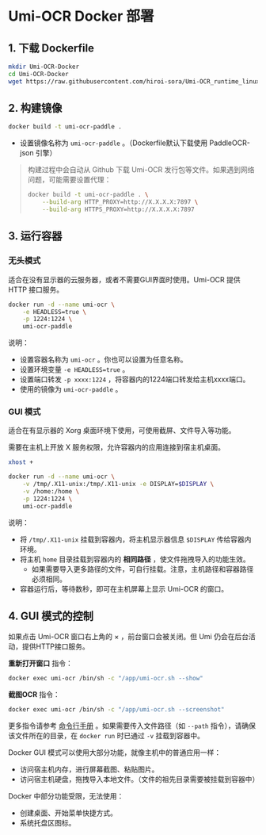 # Umi-OCR Docker 部署

## 1. 下载 Dockerfile
```sh
mkdir Umi-OCR-Docker
cd Umi-OCR-Docker
wget https://raw.githubusercontent.com/hiroi-sora/Umi-OCR_runtime_linux/main/Dockerfile
```

## 2. 构建镜像

```sh
docker build -t umi-ocr-paddle .
```
- 设置镜像名称为 `umi-ocr-paddle` 。（Dockerfile默认下载使用 PaddleOCR-json 引擎）

> 构建过程中会自动从 Github 下载 Umi-OCR 发行包等文件。如果遇到网络问题，可能需要设置代理：
> 
> ```sh
> docker build -t umi-ocr-paddle . \
>     --build-arg HTTP_PROXY=http://X.X.X.X:7897 \
>     --build-arg HTTPS_PROXY=http://X.X.X.X:7897
> ```

## 3. 运行容器

### 无头模式

适合在没有显示器的云服务器，或者不需要GUI界面时使用。Umi-OCR 提供 HTTP 接口服务。

```sh
docker run -d --name umi-ocr \
    -e HEADLESS=true \
    -p 1224:1224 \
    umi-ocr-paddle
```
说明：
- 设置容器名称为 `umi-ocr` 。你也可以设置为任意名称。
- 设置环境变量 `-e HEADLESS=true` 。
- 设置端口转发 `-p xxxx:1224` ，将容器内的1224端口转发给主机xxxx端口。
- 使用的镜像为 `umi-ocr-paddle` 。

### GUI 模式

适合在有显示器的 Xorg 桌面环境下使用，可使用截屏、文件导入等功能。

需要在主机上开放 X 服务权限，允许容器内的应用连接到宿主机桌面。

```sh
xhost +
```

```sh
docker run -d --name umi-ocr \
    -v /tmp/.X11-unix:/tmp/.X11-unix -e DISPLAY=$DISPLAY \
    -v /home:/home \
    -p 1224:1224 \
    umi-ocr-paddle
```
说明：
- 将 `/tmp/.X11-unix` 挂载到容器内，将主机显示器信息 `$DISPLAY` 传给容器内环境。
- 将主机 `home` 目录挂载到容器内的 **相同路径** ，使文件拖拽导入的功能生效。
  - 如果需要导入更多路径的文件，可自行挂载。注意，主机路径和容器路径必须相同。
- 容器运行后，等待数秒，即可在主机屏幕上显示 Umi-OCR 的窗口。

## 4. GUI 模式的控制

如果点击 Umi-OCR 窗口右上角的 × ，前台窗口会被关闭。但 Umi 仍会在后台活动，提供HTTP接口服务。

**重新打开窗口**  指令：

```sh
docker exec umi-ocr /bin/sh -c "/app/umi-ocr.sh --show"
```

**截图OCR** 指令：

```sh
docker exec umi-ocr /bin/sh -c "/app/umi-ocr.sh --screenshot"
```

更多指令请参考 [命令行手册](https://github.com/hiroi-sora/Umi-OCR/blob/main/docs/README_CLI.md) 。如果需要传入文件路径（如 `--path` 指令），请确保该文件所在的目录，在 `docker run` 时已通过 `-v` 挂载到容器中。

Docker GUI 模式可以使用大部分功能，就像主机中的普通应用一样：

- 访问宿主机内存，进行屏幕截图、粘贴图片。
- 访问宿主机硬盘，拖拽导入本地文件。（文件的祖先目录需要被挂载到容器中）

Docker 中部分功能受限，无法使用：

- 创建桌面、开始菜单快捷方式。
- 系统托盘区图标。
